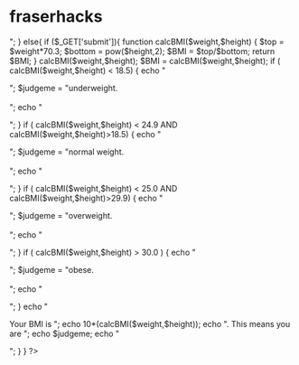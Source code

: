 # fraserhacks
<?
<?php


if($weight=="" OR $height==""){
echo "<p></p>";
}

else{

   if ($_GET['submit']){
function calcBMI($weight,$height) {
     $top = $weight*70.3;
     $bottom = pow($height,2);
     $BMI = $top/$bottom;
     return $BMI;
}

calcBMI($weight,$height);
$BMI = calcBMI($weight,$height);

if ( calcBMI($weight,$height) < 18.5) {
echo "<p>";
$judgeme = "underweight. <br /><br />";
echo "</p>";
}

if ( calcBMI($weight,$height) < 24.9 AND calcBMI($weight,$height)>18.5) {
echo "<p>";
$judgeme = "normal weight. <br /><br />";
echo "</p>";
}

if ( calcBMI($weight,$height) < 25.0 AND calcBMI($weight,$height)>29.9) {
echo "<p>";
$judgeme = "overweight. <br /><br />";
echo "</p>";
}

if ( calcBMI($weight,$height) > 30.0 ) {
echo "<p>";
$judgeme = "obese. <br /><br />";
echo "</p>";
}





echo "<p>Your BMI is ";
echo 10*(calcBMI($weight,$height));
echo ". This means you are "; 
echo $judgeme;
echo "</p>";
}
}
?>

